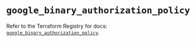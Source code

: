 # `google_binary_authorization_policy`

Refer to the Terraform Registry for docs: [`google_binary_authorization_policy`](https://registry.terraform.io/providers/hashicorp/google/6.37.0/docs/resources/binary_authorization_policy).
